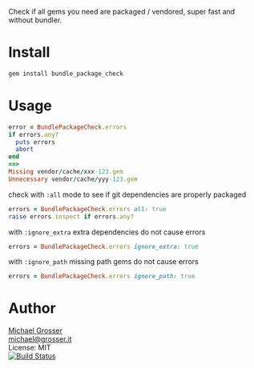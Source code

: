 Check if all gems you need are packaged / vendored,
super fast and without bundler.

Install
=======

```Bash
gem install bundle_package_check
```

Usage
=====

```Ruby
error = BundlePackageCheck.errors
if errors.any?
  puts errors
  abort
end
==>
Missing vendor/cache/xxx-123.gem
Unnecessary vendor/cache/yyy-123.gem
```

check with `:all` mode to see if git dependencies are properly packaged

```Ruby
errors = BundlePackageCheck.errors all: true
raise errors.inspect if errors.any?
```

with `:ignore_extra` extra dependencies do not cause errors

```Ruby
errors = BundlePackageCheck.errors ignore_extra: true
```

with `:ignore_path` missing path gems do not cause errors

```Ruby
errors = BundlePackageCheck.errors ignore_path: true
```



Author
======
[Michael Grosser](http://grosser.it)<br/>
michael@grosser.it<br/>
License: MIT<br/>
[![Build Status](https://travis-ci.org/grosser/bundle_package_check.png)](https://travis-ci.org/grosser/bundle_package_check)
